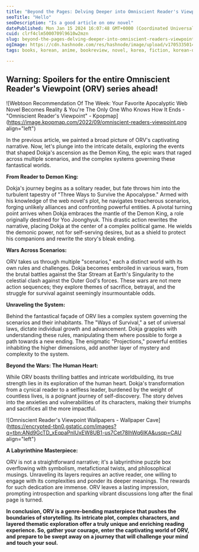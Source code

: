 ```yaml
---
title: "Beyond the Pages: Delving Deeper into Omniscient Reader's Viewpoint"
seoTitle: "Hello"
seoDescription: "Is a good article on omv novel"
datePublished: Mon Jan 15 2024 16:07:48 GMT+0000 (Coordinated Universal Time)
cuid: clrf4clm5000709l9610w2mzn
slug: beyond-the-pages-delving-deeper-into-omniscient-readers-viewpoint
ogImage: https://cdn.hashnode.com/res/hashnode/image/upload/v1705335014662/05454707-05bc-4ff0-951e-230c9cebcb88.jpeg
tags: books, korean, anime, bookreview, novel, korea, fiction, korean-drama, write-novels-online, manga, manhwa, fictionalstory, MC, book-summary, manwha

---
```


## **Warning: Spoilers for the entire Omniscient Reader's Viewpoint (ORV) series ahead!**

![Webtoon Recommendation Of The Week: Your Favorite Apocalyptic Web Novel  Becomes Reality & You're The Only One Who Knows How It Ends - "Omniscient  Reader's Viewpoint" - Kpopmap](https://image.kpopmap.com/2022/09/omniscient-readers-viewpoint.png align="left")

In the previous article, we painted a broad picture of ORV's captivating narrative. Now, let's plunge into the intricate details, exploring the events that shaped Dokja's ascension as the Demon King, the epic wars that raged across multiple scenarios, and the complex systems governing these fantastical worlds.

**From Reader to Demon King:**

Dokja's journey begins as a solitary reader, but fate throws him into the turbulent tapestry of "Three Ways to Survive the Apocalypse." Armed with his knowledge of the web novel's plot, he navigates treacherous scenarios, forging unlikely alliances and confronting powerful entities. A pivotal turning point arrives when Dokja embraces the mantle of the Demon King, a role originally destined for Yoo Joonghyuk. This drastic action rewrites the narrative, placing Dokja at the center of a complex political game. He wields the demonic power, not for self-serving desires, but as a shield to protect his companions and rewrite the story's bleak ending.

**Wars Across Scenarios:**

ORV takes us through multiple "scenarios," each a distinct world with its own rules and challenges. Dokja becomes embroiled in various wars, from the brutal battles against the Star Stream at Earth's Singularity to the celestial clash against the Outer God's forces. These wars are not mere action sequences; they explore themes of sacrifice, betrayal, and the struggle for survival against seemingly insurmountable odds.

**Unraveling the System:**

Behind the fantastical façade of ORV lies a complex system governing the scenarios and their inhabitants. The "Ways of Survival," a set of universal laws, dictate individual growth and advancement. Dokja grapples with understanding these rules, manipulating them where possible to forge a path towards a new ending. The enigmatic "Projections," powerful entities inhabiting the higher dimensions, add another layer of mystery and complexity to the system.

**Beyond the Wars: The Human Heart:**

While ORV boasts thrilling battles and intricate worldbuilding, its true strength lies in its exploration of the human heart. Dokja's transformation from a cynical reader to a selfless leader, burdened by the weight of countless lives, is a poignant journey of self-discovery. The story delves into the anxieties and vulnerabilities of its characters, making their triumphs and sacrifices all the more impactful.

![Omniscient Reader's Viewpoint Wallpapers - Wallpaper Cave](https://encrypted-tbn0.gstatic.com/images?q=tbn:ANd9GcTD_xEqpaPnIUxEW8UB1-us7Cet78lhWq6lKA&usqp=CAU align="left")

**A Labyrinthine Masterpiece:**

ORV is not a straightforward narrative; it's a labyrinthine puzzle box overflowing with symbolism, metafictional twists, and philosophical musings. Unraveling its layers requires an active reader, one willing to engage with its complexities and ponder its deeper meanings. The rewards for such dedication are immense. ORV leaves a lasting impression, prompting introspection and sparking vibrant discussions long after the final page is turned.

**In conclusion, ORV is a genre-bending masterpiece that pushes the boundaries of storytelling. Its intricate plot, complex characters, and layered thematic exploration offer a truly unique and enriching reading experience. So, gather your courage, enter the captivating world of ORV, and prepare to be swept away on a journey that will challenge your mind and touch your soul.**